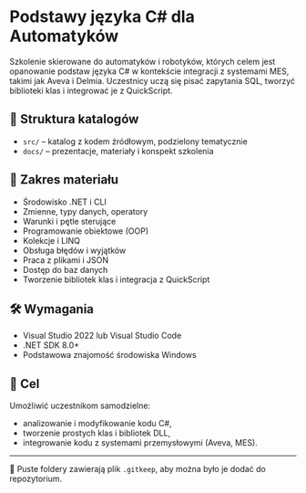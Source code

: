 # Podstawy języka C# dla Automatyków

Szkolenie skierowane do automatyków i robotyków, których celem jest opanowanie podstaw języka C# w kontekście integracji z systemami MES, takimi jak Aveva i Delmia. Uczestnicy uczą się pisać zapytania SQL, tworzyć biblioteki klas i integrować je z QuickScript.

## 📁 Struktura katalogów

- `src/` – katalog z kodem źródłowym, podzielony tematycznie
- `docs/` – prezentacje, materiały i konspekt szkolenia

## 🧭 Zakres materiału

- Środowisko .NET i CLI
- Zmienne, typy danych, operatory
- Warunki i pętle sterujące
- Programowanie obiektowe (OOP)
- Kolekcje i LINQ
- Obsługa błędów i wyjątków
- Praca z plikami i JSON
- Dostęp do baz danych
- Tworzenie bibliotek klas i integracja z QuickScript

## 🛠 Wymagania

- Visual Studio 2022 lub Visual Studio Code
- .NET SDK 8.0+
- Podstawowa znajomość środowiska Windows

## 🚀 Cel

Umożliwić uczestnikom samodzielne:
- analizowanie i modyfikowanie kodu C#,
- tworzenie prostych klas i bibliotek DLL,
- integrowanie kodu z systemami przemysłowymi (Aveva, MES).

---

📁 Puste foldery zawierają plik `.gitkeep`, aby można było je dodać do repozytorium.
